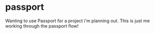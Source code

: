 # passport
Wanting to use Passport for a project i'm planning out. This is just me working through the passport flow!
